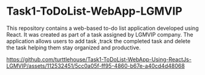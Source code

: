 # Task1-ToDoList-WebApp-LGMVIP
This repository contains a web-based to-do list application developed using React. It was created as part of a task assigned by LGMVIP company. The application allows users to add task ,track the completed task and delete the task helping them stay organized and productive. 


https://github.com/turttlehouse/Task1-ToDoList-WebApp-Using-ReactJs-LGMVIP/assets/112532451/5cc0a05f-ff95-4860-b67e-a40cd4d48068









